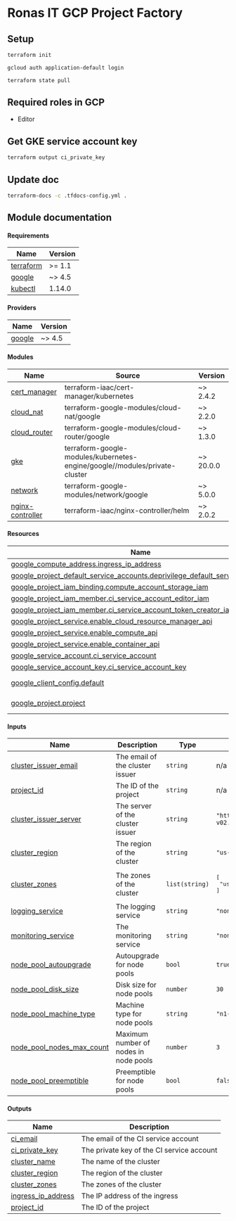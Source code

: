 # Ronas IT GCP Project Factory

## Setup

```sh
terraform init
```

```sh
gcloud auth application-default login
```

```sh
terraform state pull
```

## Required roles in GCP

* Editor

## Get GKE service account key

```sh
terraform output ci_private_key
```

## Update doc

```sh
terraform-docs -c .tfdocs-config.yml .
```

## Module documentation

<!-- BEGIN_TF_DOCS -->
#### Requirements

| Name | Version |
|------|---------|
| <a name="requirement_terraform"></a> [terraform](#requirement\_terraform) | >= 1.1 |
| <a name="requirement_google"></a> [google](#requirement\_google) | ~> 4.5 |
| <a name="requirement_kubectl"></a> [kubectl](#requirement\_kubectl) | 1.14.0 |

#### Providers

| Name | Version |
|------|---------|
| <a name="provider_google"></a> [google](#provider\_google) | ~> 4.5 |

#### Modules

| Name | Source | Version |
|------|--------|---------|
| <a name="module_cert_manager"></a> [cert\_manager](#module\_cert\_manager) | terraform-iaac/cert-manager/kubernetes | ~> 2.4.2 |
| <a name="module_cloud_nat"></a> [cloud\_nat](#module\_cloud\_nat) | terraform-google-modules/cloud-nat/google | ~> 2.2.0 |
| <a name="module_cloud_router"></a> [cloud\_router](#module\_cloud\_router) | terraform-google-modules/cloud-router/google | ~> 1.3.0 |
| <a name="module_gke"></a> [gke](#module\_gke) | terraform-google-modules/kubernetes-engine/google//modules/private-cluster | ~> 20.0.0 |
| <a name="module_network"></a> [network](#module\_network) | terraform-google-modules/network/google | ~> 5.0.0 |
| <a name="module_nginx-controller"></a> [nginx-controller](#module\_nginx-controller) | terraform-iaac/nginx-controller/helm | ~> 2.0.2 |

#### Resources

| Name | Type |
|------|------|
| [google_compute_address.ingress_ip_address](https://registry.terraform.io/providers/hashicorp/google/latest/docs/resources/compute_address) | resource |
| [google_project_default_service_accounts.deprivilege_default_service_account](https://registry.terraform.io/providers/hashicorp/google/latest/docs/resources/project_default_service_accounts) | resource |
| [google_project_iam_binding.compute_account_storage_iam](https://registry.terraform.io/providers/hashicorp/google/latest/docs/resources/project_iam_binding) | resource |
| [google_project_iam_member.ci_service_account_editor_iam](https://registry.terraform.io/providers/hashicorp/google/latest/docs/resources/project_iam_member) | resource |
| [google_project_iam_member.ci_service_account_token_creator_iam](https://registry.terraform.io/providers/hashicorp/google/latest/docs/resources/project_iam_member) | resource |
| [google_project_service.enable_cloud_resource_manager_api](https://registry.terraform.io/providers/hashicorp/google/latest/docs/resources/project_service) | resource |
| [google_project_service.enable_compute_api](https://registry.terraform.io/providers/hashicorp/google/latest/docs/resources/project_service) | resource |
| [google_project_service.enable_container_api](https://registry.terraform.io/providers/hashicorp/google/latest/docs/resources/project_service) | resource |
| [google_service_account.ci_service_account](https://registry.terraform.io/providers/hashicorp/google/latest/docs/resources/service_account) | resource |
| [google_service_account_key.ci_service_account_key](https://registry.terraform.io/providers/hashicorp/google/latest/docs/resources/service_account_key) | resource |
| [google_client_config.default](https://registry.terraform.io/providers/hashicorp/google/latest/docs/data-sources/client_config) | data source |
| [google_project.project](https://registry.terraform.io/providers/hashicorp/google/latest/docs/data-sources/project) | data source |

#### Inputs

| Name | Description | Type | Default | Required |
|------|-------------|------|---------|:--------:|
| <a name="input_cluster_issuer_email"></a> [cluster\_issuer\_email](#input\_cluster\_issuer\_email) | The email of the cluster issuer | `string` | n/a | yes |
| <a name="input_project_id"></a> [project\_id](#input\_project\_id) | The ID of the project | `string` | n/a | yes |
| <a name="input_cluster_issuer_server"></a> [cluster\_issuer\_server](#input\_cluster\_issuer\_server) | The server of the cluster issuer | `string` | `"https://acme-v02.api.letsencrypt.org/directory"` | no |
| <a name="input_cluster_region"></a> [cluster\_region](#input\_cluster\_region) | The region of the cluster | `string` | `"us-central1"` | no |
| <a name="input_cluster_zones"></a> [cluster\_zones](#input\_cluster\_zones) | The zones of the cluster | `list(string)` | <pre>[<br>  "us-central1-a"<br>]</pre> | no |
| <a name="input_logging_service"></a> [logging\_service](#input\_logging\_service) | The logging service | `string` | `"none"` | no |
| <a name="input_monitoring_service"></a> [monitoring\_service](#input\_monitoring\_service) | The monitoring service | `string` | `"none"` | no |
| <a name="input_node_pool_autoupgrade"></a> [node\_pool\_autoupgrade](#input\_node\_pool\_autoupgrade) | Autoupgrade for node pools | `bool` | `true` | no |
| <a name="input_node_pool_disk_size"></a> [node\_pool\_disk\_size](#input\_node\_pool\_disk\_size) | Disk size for node pools | `number` | `30` | no |
| <a name="input_node_pool_machine_type"></a> [node\_pool\_machine\_type](#input\_node\_pool\_machine\_type) | Machine type for node pools | `string` | `"n1-standard-1"` | no |
| <a name="input_node_pool_nodes_max_count"></a> [node\_pool\_nodes\_max\_count](#input\_node\_pool\_nodes\_max\_count) | Maximum number of nodes in node pools | `number` | `3` | no |
| <a name="input_node_pool_preemptible"></a> [node\_pool\_preemptible](#input\_node\_pool\_preemptible) | Preemptible for node pools | `bool` | `false` | no |

#### Outputs

| Name | Description |
|------|-------------|
| <a name="output_ci_email"></a> [ci\_email](#output\_ci\_email) | The email of the CI service account |
| <a name="output_ci_private_key"></a> [ci\_private\_key](#output\_ci\_private\_key) | The private key of the CI service account |
| <a name="output_cluster_name"></a> [cluster\_name](#output\_cluster\_name) | The name of the cluster |
| <a name="output_cluster_region"></a> [cluster\_region](#output\_cluster\_region) | The region of the cluster |
| <a name="output_cluster_zones"></a> [cluster\_zones](#output\_cluster\_zones) | The zones of the cluster |
| <a name="output_ingress_ip_address"></a> [ingress\_ip\_address](#output\_ingress\_ip\_address) | The IP address of the ingress |
| <a name="output_project_id"></a> [project\_id](#output\_project\_id) | The ID of the project |
<!-- END_TF_DOCS -->